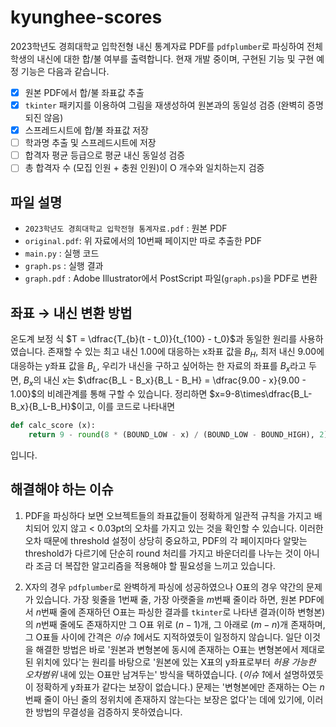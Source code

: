 # kyunghee-scores
2023학년도 경희대학교 입학전형 내신 통계자료 PDF를 `pdfplumber`로 파싱하여 전체 학생의 내신에 대한 합/불 여부를 출력합니다.
현재 개발 중이며, 구현된 기능 및 구현 예정 기능은 다음과 같습니다.
- [x] 원본 PDF에서 합/불 좌표값 추출
- [x] `tkinter` 패키지를 이용하여 그림을 재생성하여 원본과의 동일성 검증 (완벽히 증명되진 않음)
- [x] 스프레드시트에 합/불 좌표값 저장
- [ ] 학과명 추출 및 스프레드시트에 저장
- [ ] 합격자 평균 등급으로 평균 내신 동일성 검증
- [ ] 총 합격자 수 (모집 인원 + 충원 인원)이 O 개수와 일치하는지 검증

## 파일 설명
* `2023학년도 경희대학교 입학전형 통계자료.pdf` : 원본 PDF
* `original.pdf`: 위 자료에서의 10번째 페이지만 따로 추출한 PDF
* `main.py` : 실행 코드
* `graph.ps` : 실행 결과
* `graph.pdf` : Adobe Illustrator에서 PostScript 파일(`graph.ps`)을 PDF로 변환

## 좌표 → 내신 변환 방법
온도계 보정 식 $T = \dfrac{T_{b}(t - t_0)}{t_{100} - t_0}$과 동일한 원리를 사용하였습니다.
존재할 수 있는 최고 내신 1.00에 대응하는 x좌표 값을 $B_H$, 최저 내신 9.00에 대응하는 y좌표 값을 $B_L$, 우리가 내신을 구하고 싶어하는 한 자료의 좌표를 $B_x$라고 두면, $B_x$의 내신 $x$는 $\dfrac{B_L - B_x}{B_L - B_H} = \dfrac{9.00 - x}{9.00 - 1.00}$의 비례관계를 통해 구할 수 있습니다. 정리하면 $x=9-8\times\dfrac{B_L-B_x}{B_L-B_H}$이고, 이를 코드로 나타내면
```python
def calc_score (x):
    return 9 - round(8 * (BOUND_LOW - x) / (BOUND_LOW - BOUND_HIGH), 2)
```
입니다.

## 해결해야 하는 이슈
1. PDF을 파싱하다 보면 오브젝트들의 좌표값들이 정확하게 일관적 규칙을 가지고 배치되어 있지 않고 < 0.03pt의 오차를 가지고 있는 것을 확인할 수 있습니다. 이러한 오차 때문에 threshold 설정이 상당히 중요하고, PDF의 각 페이지마다 알맞는 threshold가 다르기에 단순히 round 처리를 가지고 바운더리를 나누는 것이 아니라 조금 더 복잡한 알고리즘을 적용해야 할 필요성을 느끼고 있습니다.

2. X자의 경우 `pdfplumber`로 완벽하게 파싱에 성공하였으나 O표의 경우 약간의 문제가 있습니다. 가장 윗줄을 $1$번째 줄, 가장 아랫줄을 $m$번째 줄이라 하면, 원본 PDF에서 $n$번째 줄에 존재하던 O표는 파싱한 결과를 `tkinter`로 나타낸 결과(이하 변형본)의 $n$번째 줄에도 존재하지만 그 O표 위로 $(n - 1)$개, 그 아래로 $(m - n)$개 존재하며, 그 O표들 사이에 간격은 *이슈 1*에서도 지적하였듯이 일정하지 않습니다. 일단 이것을 해결한 방법은 바로 '원본과 변형본에 동시에 존재하는 O표는 변형본에서 제대로 된 위치에 있다'는 원리를 바탕으로 '원본에 있는 X표의 y좌표로부터 *허용 가능한 오차범위* 내에 있는 O표만 남겨두는' 방식을 택하였습니다. (*이슈 1*에서 설명하였듯이 정확하게 y좌표가 같다는 보장이 없습니다.) 문제는 '변형본에만 존재하는 O는 $n$번째 줄이 아닌 줄의 정위치에 존재하지 않는다는 보장은 없다'는 데에 있기에, 이러한 방법의 무결성을 검증하지 못하였습니다.